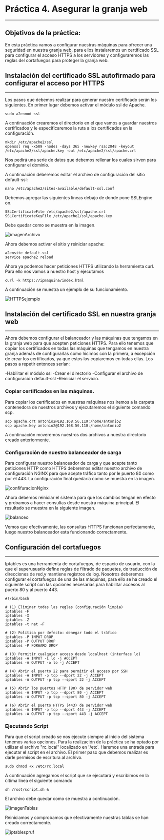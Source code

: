 # Práctica 4. Asegurar la granja web
------

## Objetivos de la práctica:

En esta práctica vamos a configurar nuestras máquinas para ofrecer una seguridad en nuestra granja web, para ellos instalaremos un certificado SSL para configurar el acceso HTTPS a los servidores y configuraremos las reglas del cortafuegos para proteger la granja web.


## Instalación del certificado SSL autofirmado para configurar el acceso por HTTPS
----

Los pasos que debemos realizar para generar nuestro certificado serán los siguientes. 
En primer lugar debemos activar el módulo ssl de Apache.

    sudo a2enmod ssl

A continuación crearemos el directorio en el que vamos a guardar nuestros certificados y le especificaremos la ruta a los certificados en la configuración.

    mkdir /etc/apache2/ssl
    openssl req -x509 -nodes -days 365 -newkey rsa:2048 -keyout
    /etc/apache2/ssl/apache.key -out /etc/apache2/ssl/apache.crt

Nos pedirá una serie de datos que debemos rellenar los cuales sirven para configurar el dominio.

A continuación deberemos editar el archivo de configuración del sitio default-ssl:

    nano /etc/apache2/sites-available/default-ssl.conf

Debemos agregar las siguientes lineas debajo de donde pone SSLEngine on.

    SSLCertificateFile /etc/apache2/ssl/apache.crt
    SSLCertificateKeyFile /etc/apache2/ssl/apache.key

Debe quedar como se muestra en la imagen.

![imagenArchivo](./imagenes/configuracionDefaultssl.png)

Ahora debemos activar el sitio y reiniciar apache:

    a2ensite default-ssl
    service apache2 reload

Ahora ya podemos hacer peticiones HTTPS utilizando la herramienta curl. Para ello nos vamos a nuestro host y ejecutamos 
    
    curl -k https://ipmaquina/index.html

A continuación se muestra un ejemplo de su funcionamiento.

![HTTPSejemplo](./imagenes/ejemploCurlHTTPS.png)

## Instalación del certificado SSL en nuestra granja web
----

Ahora debemos configurar el balanceador y las máquinas que tengamos en la granja web para que acepten peticiones HTTPS. 
Para ello tenemos que copiar los certificados en todas las máquinas que tengamos en nuestra granja además de configurarlas como hicimos con la primera, a excepción de crear los certificados, ya que estos los copiaremos en todas ellas.
Los pasos a repetir entonces serían:

-Habilitar el módulo ssl
-Crear el directorio
-Configurar el archivo de configuración default-ssl
-Reiniciar el servicio.

### Copiar certificados en las máquinas.

Para copiar los certificados en nuestras máquinas nos iremos a la carpeta contenedora de nuestros archivos y ejecutaremos el siguiente comando scp.

    scp apache.crt antonio2@192.168.56.110:/home/antonio2
    scp apache.key antonio2@192.168.56.110:/home/antonio2
    

A continuación moveremos nuestros dos archivos a nuestra directorio creado anteriormente.

### Configuración de nuestro balanceador de carga

Para configurar nuestro balanceador de carga y que acepte tanto peticiones HTTP como HTTPS deberemos editar nuestro archivo de configuración NGINX para que acepte tráfico tanto por le puerto 80 como por el 443.
La configuración final quedaría como se muestra en la imagen.

![confifuracionNginx](./imagenes/ConfiguracionNginx.png)

Ahora debemos reiniciar el sistema para que los cambios tengan en efecto y probamos a hacer consultas desde nuestra máquina principal.
El resultado se muestra en la siguiente imagen.

![balanceo](./imagenes/BalanceoHTTPS.png)

Vemos que efectivamente, las consultas HTTPS funcionan perfectamente, luego nuestro balanceador esta funcionando correctamente.



## Configuración del cortafuegos
----

Iptables es una herramienta de cortafuegos, de espacio de usuario, con la que el superusuario define reglas de filtrado de paquetes, de traducción de direcciones de red,y mantiene registros de log.
Nosotros deberemos configurar el cortafuegos de una de las máquinas, para ello se ha creado el siguiente script con las opciones necesarias para habilitar accesos al puerto 80 y al puerto 443.

    #!/bin/bash

    # (1) Eliminar todas las reglas (configuración limpia)
    iptables -F
    iptables -X
    iptables -Z
    iptables -t nat -F

    # (2) Política por defecto: denegar todo el tráfico
    iptables -P INPUT DROP
    iptables -P OUTPUT DROP
    iptables -P FORWARD DROP
    
    # (3) Permitir cualquier acceso desde localhost (interface lo)
    iptables -A INPUT -i lo -j ACCEPT
    iptables -A OUTPUT -o lo -j ACCEPT 

    # (4) Abrir el puerto 22 para permitir el acceso por SSH
    iptables -A INPUT -p tcp --dport 22 -j ACCEPT
    iptables -A OUTPUT -p tcp --sport 22 -j ACCEPT

    # (5) Abrir los puertos HTTP (80) de servidor web
    iptables -A INPUT -p tcp --dport 80 -j ACCEPT
    iptables -A OUTPUT -p tcp --sport 80 -j ACCEPT

    # (6) Abrir el puerto HTTPS (443) de servidor web
    iptables -A INPUT -p tcp --dport 443 -j ACCEPT
    iptables -A OUTPUT -p tcp --sport 443 -j ACCEPT

### Ejecutando Script

Para que el script creado se nos ejecute siempre al inicio del sistema tenemos varias opciones. Para la realización de la práctica se ha optado por utilizar el archivo "rc.local" localizado en '/etc'. Haremos una entrada para ejecutar el script en el archivo.
El primer paso que debemos realizar es darle permisos de escritura al archivo.

    sudo chmod +x /etc/rc.local

A continuación agregamos el script que se ejecutará y escribimos en la última linea el siguiente comando

    sh /root/script.sh &

El archivo debe quedar como se muestra a continuación.

![imagenTablas](./imagenes/iptablesRes.png)

Reiniciamos y comprobamos que efectivamente nuestras tablas se han creado correctamente.


![iptablespruf](./imagenes/iptablesPru.png)



